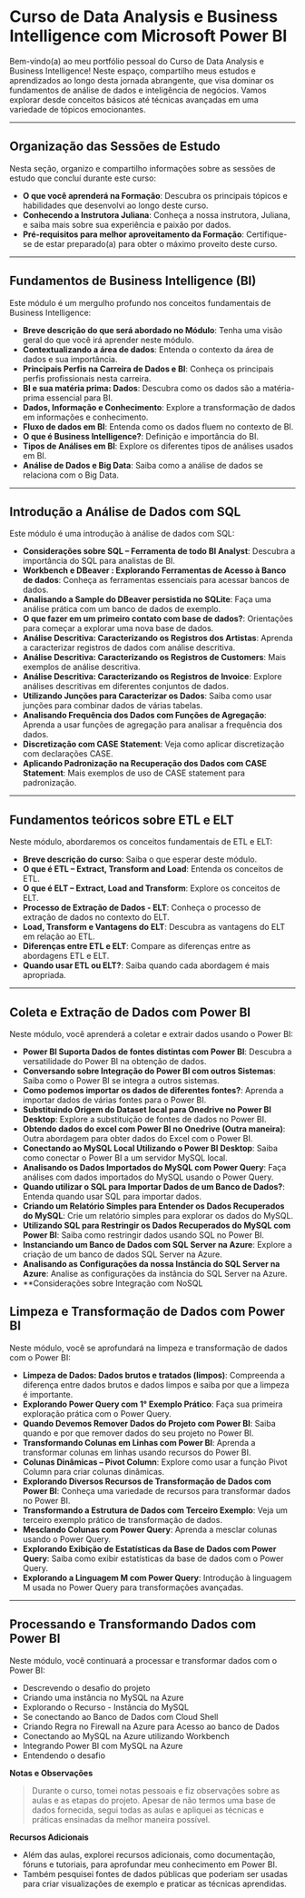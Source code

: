 # Curso de Data Analysis e Business Intelligence com Microsoft Power BI

Bem-vindo(a) ao meu portfólio pessoal do Curso de Data Analysis e Business Intelligence! Neste espaço, compartilho meus estudos e aprendizados ao longo desta jornada abrangente, que visa dominar os fundamentos de análise de dados e inteligência de negócios. Vamos explorar desde conceitos básicos até técnicas avançadas em uma variedade de tópicos emocionantes.

---

## Organização das Sessões de Estudo

Nesta seção, organizo e compartilho informações sobre as sessões de estudo que concluí durante este curso:

- **O que você aprenderá na Formação**: Descubra os principais tópicos e habilidades que desenvolvi ao longo deste curso.
- **Conhecendo a Instrutora Juliana**: Conheça a nossa instrutora, Juliana, e saiba mais sobre sua experiência e paixão por dados.
- **Pré-requisitos para melhor aproveitamento da Formação**: Certifique-se de estar preparado(a) para obter o máximo proveito deste curso.


---

## Fundamentos de Business Intelligence (BI)

Este módulo é um mergulho profundo nos conceitos fundamentais de Business Intelligence:

- **Breve descrição do que será abordado no Módulo**: Tenha uma visão geral do que você irá aprender neste módulo.
- **Contextualizando a área de dados**: Entenda o contexto da área de dados e sua importância.
- **Principais Perfis na Carreira de Dados e BI**: Conheça os principais perfis profissionais nesta carreira.
- **BI e sua matéria prima: Dados**: Descubra como os dados são a matéria-prima essencial para BI.
- **Dados, Informação e Conhecimento**: Explore a transformação de dados em informações e conhecimento.
- **Fluxo de dados em BI**: Entenda como os dados fluem no contexto de BI.
- **O que é Business Intelligence?**: Definição e importância do BI.
- **Tipos de Análises em BI**: Explore os diferentes tipos de análises usados em BI.
- **Análise de Dados e Big Data**: Saiba como a análise de dados se relaciona com o Big Data.

---

## Introdução a Análise de Dados com SQL

Este módulo é uma introdução à análise de dados com SQL:

- **Considerações sobre SQL – Ferramenta de todo BI Analyst**: Descubra a importância do SQL para analistas de BI.
- **Workbench e DBeaver : Explorando Ferramentas de Acesso à Banco de dados**: Conheça as ferramentas essenciais para acessar bancos de dados.
- **Analisando a Sample do DBeaver persistida no SQLite**: Faça uma análise prática com um banco de dados de exemplo.
- **O que fazer em um primeiro contato com base de dados?**: Orientações para começar a explorar uma nova base de dados.
- **Análise Descritiva: Caracterizando os Registros dos Artistas**: Aprenda a caracterizar registros de dados com análise descritiva.
- **Análise Descritiva: Caracterizando os Registros de Customers**: Mais exemplos de análise descritiva.
- **Análise Descritiva: Caracterizando os Registros de Invoice**: Explore análises descritivas em diferentes conjuntos de dados.
- **Utilizando Junções para Caracterizar os Dados**: Saiba como usar junções para combinar dados de várias tabelas.
- **Analisando Frequência dos Dados com Funções de Agregação**: Aprenda a usar funções de agregação para analisar a frequência dos dados.
- **Discretização com CASE Statement**: Veja como aplicar discretização com declarações CASE.
- **Aplicando Padronização na Recuperação dos Dados com CASE Statement**: Mais exemplos de uso de CASE statement para padronização.

---

## Fundamentos teóricos sobre ETL e ELT

Neste módulo, abordaremos os conceitos fundamentais de ETL e ELT:

- **Breve descrição do curso**: Saiba o que esperar deste módulo.
- **O que é ETL – Extract, Transform and Load**: Entenda os conceitos de ETL.
- **O que é ELT – Extract, Load and Transform**: Explore os conceitos de ELT.
- **Processo de Extração de Dados - ELT**: Conheça o processo de extração de dados no contexto do ELT.
- **Load, Transform e Vantagens do ELT**: Descubra as vantagens do ELT em relação ao ETL.
- **Diferenças entre ETL e ELT**: Compare as diferenças entre as abordagens ETL e ELT.
- **Quando usar ETL ou ELT?**: Saiba quando cada abordagem é mais apropriada.

---

## Coleta e Extração de Dados com Power BI

Neste módulo, você aprenderá a coletar e extrair dados usando o Power BI:

- **Power BI Suporta Dados de fontes distintas com Power BI**: Descubra a versatilidade do Power BI na obtenção de dados.
- **Conversando sobre Integração do Power BI com outros Sistemas**: Saiba como o Power BI se integra a outros sistemas.
- **Como podemos importar os dados de diferentes fontes?**: Aprenda a importar dados de várias fontes para o Power BI.
- **Substituindo Origem do Dataset local para Onedrive no Power BI Desktop**: Explore a substituição de fontes de dados no Power BI.
- **Obtendo dados do excel com Power BI no Onedrive (Outra maneira)**: Outra abordagem para obter dados do Excel com o Power BI.
- **Conectando ao MySQL Local Utilizando o Power BI Desktop**: Saiba como conectar o Power BI a um servidor MySQL local.
- **Analisando os Dados Importados do MySQL com Power Query**: Faça análises com dados importados do MySQL usando o Power Query.
- **Quando utilizar o SQL para Importar Dados de um Banco de Dados?**: Entenda quando usar SQL para importar dados.
- **Criando um Relatório Simples para Entender os Dados Recuperados do MySQL**: Crie um relatório simples para explorar os dados do MySQL.
- **Utilizando SQL para Restringir os Dados Recuperados do MySQL com Power BI**: Saiba como restringir dados usando SQL no Power BI.
- **Instanciando um Banco de Dados com SQL Server na Azure**: Explore a criação de um banco de dados SQL Server na Azure.
- **Analisando as Configurações da nossa Instância do SQL Server na Azure**: Analise as configurações da instância do SQL Server na Azure.
- **Considerações sobre Integração com NoSQL

## Limpeza e Transformação de Dados com Power BI

Neste módulo, você se aprofundará na limpeza e transformação de dados com o Power BI:

- **Limpeza de Dados: Dados brutos e tratados (limpos)**: Compreenda a diferença entre dados brutos e dados limpos e saiba por que a limpeza é importante.
- **Explorando Power Query com 1° Exemplo Prático**: Faça sua primeira exploração prática com o Power Query.
- **Quando Devemos Remover Dados do Projeto com Power BI**: Saiba quando e por que remover dados do seu projeto no Power BI.
- **Transformando Colunas em Linhas com Power BI**: Aprenda a transformar colunas em linhas usando recursos do Power BI.
- **Colunas Dinâmicas – Pivot Column**: Explore como usar a função Pivot Column para criar colunas dinâmicas.
- **Explorando Diversos Recursos de Transformação de Dados com Power BI**: Conheça uma variedade de recursos para transformar dados no Power BI.
- **Transformando a Estrutura de Dados com Terceiro Exemplo**: Veja um terceiro exemplo prático de transformação de dados.
- **Mesclando Colunas com Power Query**: Aprenda a mesclar colunas usando o Power Query.
- **Explorando Exibição de Estatísticas da Base de Dados com Power Query**: Saiba como exibir estatísticas da base de dados com o Power Query.
- **Explorando a Linguagem M com Power Query**: Introdução à linguagem M usada no Power Query para transformações avançadas.

---

## Processando e Transformando Dados com Power BI

Neste módulo, você continuará a processar e transformar dados com o Power BI:

- Descrevendo o desafio do projeto
- Criando uma instância no MySQL na Azure
- Explorando o Recurso - Instância do MySQL
- Se conectando ao Banco de Dados com Cloud Shell
- Criando Regra no Firewall na Azure para Acesso ao banco de Dados
- Conectando ao MySQL na Azure utilizando Workbench
- Integrando Power BI com MySQL na Azure
- Entendendo o desafio

**Notas e Observações**

> Durante o curso, tomei notas pessoais e fiz observações sobre as aulas e as etapas do projeto. Apesar de não termos uma base de dados fornecida, segui todas as aulas e apliquei as técnicas e práticas ensinadas da melhor maneira possível.

**Recursos Adicionais**

- Além das aulas, explorei recursos adicionais, como documentação, fóruns e tutoriais, para aprofundar meu conhecimento em Power BI.
- Também pesquisei fontes de dados públicas que poderiam ser usadas para criar visualizações de exemplo e praticar as técnicas aprendidas.